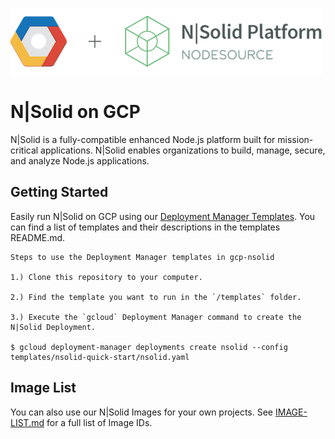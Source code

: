 ![N|Solid](/images/nsolid-gcp.png)

# N|Solid on GCP

N|Solid is a fully-compatible enhanced Node.js platform built for mission-critical applications. N|Solid enables organizations to build, manage, secure, and analyze Node.js applications.

## Getting Started

Easily run N|Solid on GCP using our [Deployment Manager Templates](https://cloud.google.com/deployment-manager/). You can find a list of templates and their descriptions in the templates README.md.

```
Steps to use the Deployment Manager templates in gcp-nsolid

1.) Clone this repository to your computer.

2.) Find the template you want to run in the `/templates` folder.

3.) Execute the `gcloud` Deployment Manager command to create the N|Solid Deployment.

$ gcloud deployment-manager deployments create nsolid --config templates/nsolid-quick-start/nsolid.yaml
```

## Image List

You can also use our N|Solid Images for your own projects. See [IMAGE-LIST.md](IMAGE-LIST.md) for a full list of Image IDs.
